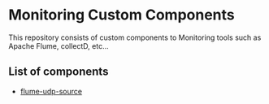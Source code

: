 # Monitoring Custom Components
This repository consists of custom components to Monitoring tools such as Apache Flume, collectD, etc...

## List of components
+ [flume-udp-source](flume-udp-source)
